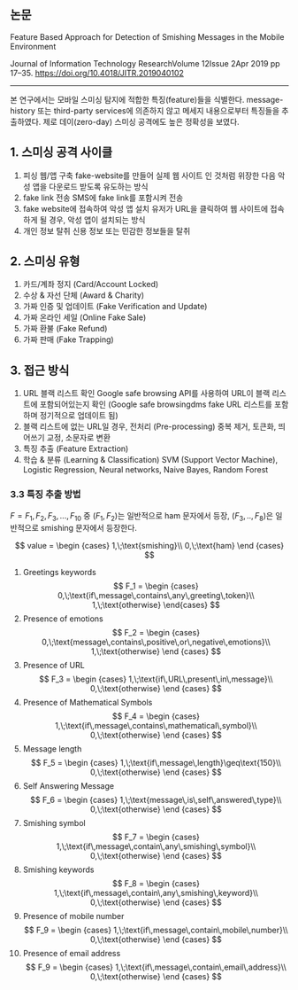 
## 논문 
Feature Based Approach for Detection of Smishing Messages in the Mobile Environment

Journal of Information Technology ResearchVolume 12Issue 2Apr 2019 pp 17–35. https://doi.org/10.4018/JITR.2019040102

<hr> 

본 연구에서는 모바일 스미싱 탐지에 적합한 특징(feature)들을 식별한다. message-history 또는 third-party services에 의존하지 않고 메세지 내용으로부터 특징들을 추출하였다. 제로 데이(zero-day) 스미싱 공격에도 높은 정확성을 보였다.

## 1. 스미싱 공격 사이클

1. 피싱 웹/앱 구축
   fake-website를 만들어 실제 웹 사이트 인 것처럼 위장한 다음 악성 앱을 다운로드 받도록 유도하는 방식
2. fake link 전송
   SMS에 fake link를 포함시켜 전송 
3. fake website에 접속하여 악성 앱 설치
   유저가 URL을 클릭하여 웹 사이트에 접속하게 될 경우, 악성 앱이 설치되는 방식
4. 개인 정보 탈취 
   신용 정보 또는 민감한 정보들을 탈취

## 2. 스미싱 유형

1. 카드/계좌 정지 (Card/Account Locked) 
2. 수상 & 자선 단체 (Award & Charity) 
3. 가짜 인증 및 업데이트 (Fake Verification and Update)
4. 가짜 온라인 세일 (Online Fake Sale) 
5. 가짜 환불 (Fake Refund) 
6. 가짜 판매 (Fake Trapping) 

## 3. 접근 방식

1. URL 블랙 리스트 확인
   Google safe browsing API를 사용하여 URL이 블랙 리스트에 포함되어있는지 확인 (Google safe browsingdms fake URL 리스트를 포함하며 정기적으로 업데이트 됨) 
2. 블랙 리스트에 없는 URL일 경우, 전처리 (Pre-processing)
   중복 제거, 토큰화, 띄어쓰기 교정, 소문자로 변환
3. 특징 추출 (Feature Extraction)
4. 학습 & 분류 (Learning & Classification)
   SVM (Support Vector Machine), Logistic Regression, Neural networks, Naive Bayes, Random Forest 

### 3.3 특징 추출 방법
$F={F_1,F_2,F_3,...,F_{10}}$ 중 $(F_1,F_2)$는 일반적으로 ham 문자에서 등장, $(F_3,..,F_8)$은 일반적으로 smishing 문자에서 등장한다.

$$
    value = 
        \begin {cases}
        1,\;\text{smishing}\\
        0,\;\text{ham}
        \end {cases}
$$

1. Greetings keywords
$$
    F_1 = 
        \begin {cases}
        0,\;\text{if\,message\,contains\,any\,greeting\,token}\\
        1,\;\text{otherwise}
        \end{cases}
$$
2. Presence of emotions
$$
    F_2 = 
        \begin {cases}
        0,\;\text{message\,contains\,positive\,or\,negative\,emotions}\\
        1,\;\text{otherwise}
        \end {cases}
$$
3. Presence of URL 
$$
    F_3 = 
        \begin {cases}
        1,\;\text{if\,URL\,present\,in\,message}\\
        0,\;\text{otherwise}
        \end {cases}
$$
4. Presence of Mathematical Symbols 
$$
    F_4 = 
        \begin {cases}
        1,\;\text{if\,message\,contains\,mathematical\,symbol}\\
        0,\;\text{otherwise}
        \end {cases}
$$
5. Message length
$$
    F_5 = 
        \begin {cases}
        1,\;\text{if\,message\,length}\geq\text{150}\\
        0,\;\text{otherwise}
        \end {cases}
$$
6. Self Answering Message
$$
    F_6 = 
        \begin {cases}
        1,\;\text{message\,is\,self\,answered\,type}\\
        0,\;\text{otherwise}
        \end {cases}
$$
7. Smishing symbol 
$$
    F_7 = 
        \begin {cases}
        1,\;\text{if\,message\,contain\,any\,smishing\,symbol}\\
        0,\;\text{otherwise}
        \end {cases}
$$
8. Smishing keywords
$$
    F_8 = 
        \begin {cases}
        1,\;\text{if\,message\,contain\,any\,smishing\,keyword}\\
        0,\;\text{otherwise}
        \end {cases}
$$
9.  Presence of mobile number
$$
    F_9 = 
        \begin {cases}
        1,\;\text{if\,message\,contain\,mobile\,number}\\
        0,\;\text{otherwise}
        \end {cases}
$$
10. Presence of email address
$$
    F_9 = 
        \begin {cases}
        1,\;\text{if\,message\,contain\,email\,address}\\
        0,\;\text{otherwise}
        \end {cases}
$$